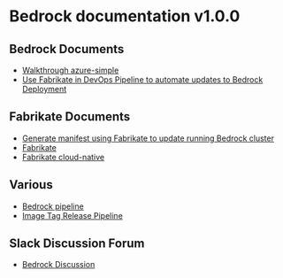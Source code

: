 # Bedrock documentation v1.0.0

Bedrock Documents
--------
* [Walkthrough azure-simple](./azure-simple/README.md)
* [Use Fabrikate in DevOps Pipeline to automate updates to Bedrock Deployment](./devops/README.md)

Fabrikate Documents
--------
* [Generate manifest using Fabrikate to update running Bedrock cluster](./fabrikate/README.md)
* [Fabrikate](https://github.com/Microsoft/fabrikate)
* [Fabrikate cloud-native](https://github.com/microsoft/fabrikate-definitions/tree/master/definitions/fabrikate-cloud-native)

Various
--------
* [Bedrock pipeline](https://github.com/microsoft/bedrock/blob/master/gitops/PipelineThinking.md)
* [Image Tag Release Pipeline](https://github.com/microsoft/bedrock/blob/master/gitops/azure-devops/ImageTagRelease.md)

Slack Discussion Forum
--------
* [Bedrock Discussion](https://join.slack.com/t/bedrockco/shared_invite/enQtNjIwNzg3NTU0MDgzLTdiZGY4ZTM5OTM4MWEyM2FlZDA5MmE0MmNhNTQ2MGMxYTY2NGYxMTVlZWFmODVmODJlOWU0Y2U2YmM1YTE0NGI)
